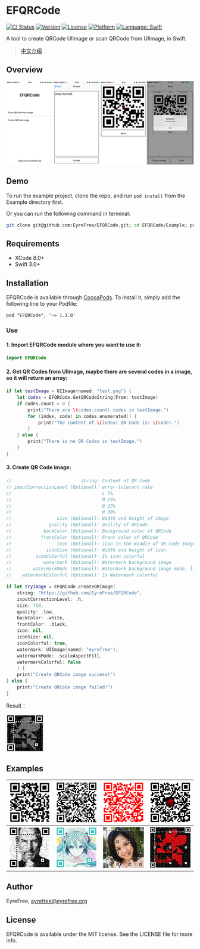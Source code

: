 # EFQRCode

[![CI Status](http://img.shields.io/travis/EyreFree/EFQRCode.svg?style=flat)](https://travis-ci.org/EyreFree/EFQRCode)
[![Version](https://img.shields.io/cocoapods/v/EFQRCode.svg?style=flat)](http://cocoapods.org/pods/EFQRCode)
[![License](https://img.shields.io/cocoapods/l/EFQRCode.svg?style=flat)](http://cocoapods.org/pods/EFQRCode)
[![Platform](https://img.shields.io/cocoapods/p/EFQRCode.svg?style=flat)](http://cocoapods.org/pods/EFQRCode)
[![Language: Swift](https://img.shields.io/badge/language-swift-orange.svg)](https://travis-ci.org/EyreFree/EFQRCode)

A tool to create QRCode UIImage or scan QRCode from UIImage, in Swift.

> [中文介绍](https://github.com/EyreFree/EFQRCode/blob/master/README_CN.md)

## Overview

![](assets/screenshot.png)

## Demo

To run the example project, clone the repo, and run `pod install` from the Example directory first.

Or you can run the following command in terminal:

```bash
git clone git@github.com:EyreFree/EFQRCode.git; cd EFQRCode/Example; pod install; open EFQRCode.xcworkspace
```

## Requirements

- XCode 8.0+
- Swift 3.0+

## Installation

EFQRCode is available through [CocoaPods](http://cocoapods.org). To install
it, simply add the following line to your Podfile:

```
pod "EFQRCode", '~> 1.1.0'
```

### Use

#### 1. Import EFQRCode module where you want to use it:

```swift
import EFQRCode
```

#### 2. Get QR Codes from UIImage, maybe there are several codes in a image, so it will return an array:

```swift
if let testImage = UIImage(named: "test.png") {
	let codes = EFQRCode.GetQRCodeString(From: testImage)
	if codes.count > 0 {
		print("There are \(codes.count) codes in testImage.")
		for (index, code) in codes.enumerated() {
			print("The content of \(index) QR Code is: \(code).")
		}
	} else {
		print("There is no QR Codes in testImage.")
	}
}
```

#### 3. Create QR Code image:

```swift
//                          string: Content of QR Code
// inputCorrectionLevel (Optional): error-tolerant rate
// 		                            L 7%
// 		                            M 15%
// 		                            Q 25%
// 		                            H 30%
//                 size (Optional): Width and height of image
//              quality (Optional): Quality of QRCode
//            backColor (Optional): Background color of QRCode
//           frontColor (Optional): Front color of QRCode
//                 icon (Optional): icon in the middle of QR Code Image
//             iconSize (Optional): Width and height of icon
//         iconColorful (Optional): Is icon colorful
//            watermark (Optional): Watermark background image
//        watermarkMode (Optional): Watermark background image mode, like UIViewContentMode
//    watermarkColorful (Optional): Is Watermark colorful
```

```swift
if let tryImage = EFQRCode.createQRImage(
    string: "https://github.com/EyreFree/EFQRCode",
    inputCorrectionLevel: .h,
    size: 750,
    quality: .low,
    backColor: .white,
    frontColor: .black,
    icon: nil,
    iconSize: nil,
    iconColorful: true,
    watermark: UIImage(named: "eyrefree"),
    watermarkMode: .scaleAspectFill,
    watermarkColorful: false
    ) {
    print("Create QRCode image success!")
} else {
    print("Create QRCode image failed!")
}
```

Result：

<img src="assets/QRCode5.jpg" width = "20%"/>

## Examples

![](assets/QRCode1.jpg)|![](assets/QRCode2.jpg)|![](assets/QRCode4.jpg)|![](assets/QRCode6.jpg)  
:---------------------:|:---------------------:|:---------------------:|:---------------------:
![](assets/QRCode7.jpg)|![](assets/QRCode8.jpg)|![](assets/QRCode9.jpg)|![](assets/QRCode10.jpg)  

## Author

EyreFree, eyrefree@eyrefree.org

## License

EFQRCode is available under the MIT license. See the LICENSE file for more info.
